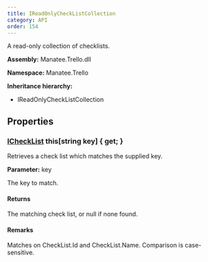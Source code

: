 ```yaml
---
title: IReadOnlyCheckListCollection
category: API
order: 154
---
```


A read-only collection of checklists.

**Assembly:** Manatee.Trello.dll

**Namespace:** Manatee.Trello

**Inheritance hierarchy:**

- IReadOnlyCheckListCollection

## Properties

### [ICheckList](../ICheckList#ichecklist) this[string key] { get; }

Retrieves a check list which matches the supplied key.

**Parameter:** key

The key to match.

#### Returns

The matching check list, or null if none found.

#### Remarks

Matches on CheckList.Id and CheckList.Name. Comparison is case-sensitive.

